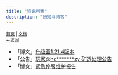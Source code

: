 ```yaml
---
title: "资讯列表"
description: "通知与博客"
---
```

<small id="old_menu"><a href="/Streack/">首页</a> | <a href="/Streack/doc/">文档</a></small><br><small><a href="/Streack/doc/">←返回</a></small><br>

* 「博文」[升级至1.21.4版本](./20250722)
* 「公告」[玩家@hz*******zy 矿透处理公告](./20250622)
* 「博文」[紧急停服维护报告](./20250524)

<div id="mdRender_config" data-sideship-hide="3"></div>
<script src="https://rs.kdxiaoyi.top/res/scripts/js/sober@1.0.6.min.js"></script><script src="https://kdxiaoyi.top/Streack/_page/js/pmd.js"></script><script src="https://rs.kdxiaoyi.top/res/scripts/js/pmd-reRender.min.js"></script>